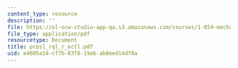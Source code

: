 ```yaml
---
content_type: resource
description: ''
file: https://ol-ocw-studio-app-qa.s3.amazonaws.com/courses/1-054-mechanics-and-design-of-concrete-structures-spring-2004/e4605a24cf7b83f819ebab8eed14df8a_prpsl_rql_r_ectl.pdf
file_type: application/pdf
resourcetype: Document
title: prpsl_rql_r_ectl.pdf
uid: e4605a24-cf7b-83f8-19eb-ab8eed14df8a
---
```


